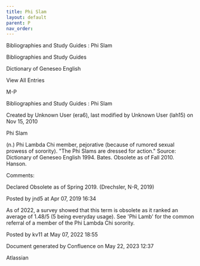 ```yaml
---
title: Phi Slam
layout: default
parent: P
nav_order:
---
```


Bibliographies and Study Guides : Phi Slam

Bibliographies and Study Guides

Dictionary of Geneseo English

View All Entries

M-P

Bibliographies and Study Guides : Phi Slam

Created by  Unknown User (era6), last modified by  Unknown User (lah15) on Nov 15, 2010

Phi Slam

(n.) Phi Lambda Chi member, pejorative (because of rumored sexual prowess of sorority). &quot;The Phi Slams are dressed for action.&quot; Source: Dictionary of Geneseo English 1994. Bates. Obsolete as of Fall 2010. Hanson.

Comments:

Declared Obsolete as of Spring 2019. (Drechsler, N-R, 2019)

Posted by jnd5 at Apr 07, 2019 16:34

As of 2022, a survey showed that this term is obsolete as it ranked an average of 1.48/5 (5 being everyday usage). See 'Phi Lamb' for the common referral of a member of the Phi Lambda Chi sorority. 

Posted by kv11 at May 07, 2022 18:55

Document generated by Confluence on May 22, 2023 12:37

Atlassian
